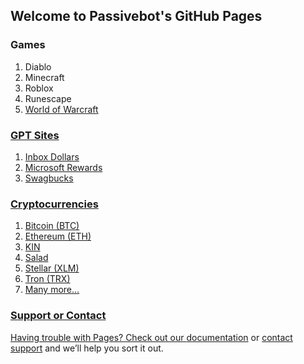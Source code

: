 ## Welcome to Passivebot's GitHub Pages

### Games
1. Diablo
2. Minecraft
3. Roblox
4. Runescape<a href="/runescape.html">
5. World of Warcraft

### GPT Sites
1. Inbox Dollars
2. Microsoft Rewards
3. Swagbucks

### Cryptocurrencies

1. Bitcoin (BTC)
2. Ethereum (ETH)
3. KIN
4. Salad
5. Stellar (XLM)
6. Tron (TRX)
7. Many more...


### Support or Contact

Having trouble with Pages? Check out our [documentation](https://docs.github.com/categories/github-pages-basics/) or [contact support](https://passivebot.github.io/contact) and we’ll help you sort it out.

